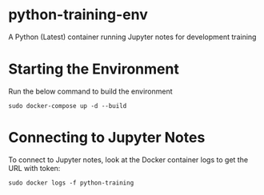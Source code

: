 # python-training-env

A Python (Latest) container running Jupyter notes for development training

# Starting the Environment

Run the below command to build the environment 

```
sudo docker-compose up -d --build
```

# Connecting to Jupyter Notes

To connect to Jupyter notes, look at the Docker container logs to get the URL with token:

```
sudo docker logs -f python-training
```